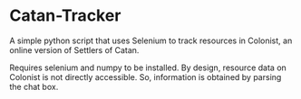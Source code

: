 # Catan-Tracker
A simple python script that uses Selenium to track resources in Colonist, an online version of Settlers of Catan.

Requires selenium and numpy to be installed. 
By design, resource data on Colonist is not directly accessible. So, information is obtained by parsing the chat box.
